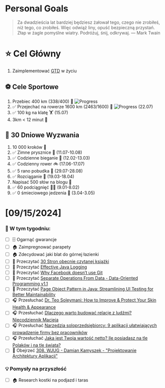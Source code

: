 
Personal Goals
==============
> Za dwadzieścia lat bardziej będziesz żałował tego, czego nie zrobiłeś, niż tego, co zrobiłeś. Więc odwiąż liny, opuść bezpieczną przystań. Złap w żagle pomyślne wiatry. Podróżuj, śnij, odkrywaj.
> — Mark Twain

# ⭐ Cel Główny
1. Zaimplementować [GTD](https://gettingthingsdone.com/) w życiu

## ⚽️ Cele Sportowe
1. Przebiec 400 km (338/400) 🏃 ![Progress](https://geps.dev/progress/84/)
2. ✅ Przejechać na rowerze 1600 km (2463/1600) 🚴 ![Progress](https://geps.dev/progress/153/) (22.07)
3. ✅ 100 kg na klatę  🏋️ (15.07)
4. 3km < 12 minut 👟

## 🎯 30 Dniowe Wyzwania
1. 10 000 kroków 🦶 
2. ✅ Zimne prysznice 🚿 (11.07-10.08)
3. ✅ Codzienne bieganie 🏃 (12.02-13.03)
4. ✅ Codzienny rower 🚲 (17.06-17.07)
5. ✅ 5 rano pobudka 🌅 (29.07-28.08)
6. ✅ Rozciąganie 🧘 (19.03-18.04)
7. Napisać 500 słów na blogu 📝
8. ✅ 60 podciągnięć 🏋️‍♂️ (9.01-8.02)
9. ✅ 0 śmieciowego jedzenia 🍔 (3.04-3.05)

# [09/15/2024]
### 🚧 W tym tygodniu:
- [ ] 🗄️ Ogarnąć gwarancje
- [ ] 🏠 Zaimpregnować parapety
- [ ] 🏠 Zdecydować jaki blat do górnej łazienki
- [ ] 📗 Przeczytać [30 Stron obecnie czytanej książki](https://github.com/BartoszDabek/bdabek.pl/blob/master/miscellaneous/books.md)
- [ ] 📗 Przeczytać [Effective Java Logging](https://foojay.io/today/effective-java-logging/)
- [ ] 📗 Przeczytać [Why Facebook doesn’t use Git](https://graphite.dev/blog/why-facebook-doesnt-use-git)
- [ ] 📗 Przeczytać [Separate Operations From Data - Data-Oriented Programming v1.1](https://inside.java/2024/06/05/dop-v1-1-separate-operations/)
- [ ] 📗 Przeczytać [Page Object Pattern in Java: Streamlining UI Testing for Better Maintainability](https://java-design-patterns.com/patterns/page-object/)
- [ ] 🎧 Przesłuchać [Dr. Teo Soleymani: How to Improve & Protect Your Skin Health & Appearance](https://www.hubermanlab.com/episode/dr-teo-soleymani-how-to-improve-protect-your-skin-health-appearance)
- [ ] 🎧 Przesłuchać [Dlaczego warto budować relacje z ludźmi? Niecodziennik Macieja](https://youtu.be/p_CtzcLHWe4)
- [ ] 🎧 Przesłuchać [Narzędzia soloprzedsiębiorcy: 9 aplikacji ułatwiających prowadzenie firmy bez pracowników](https://malawielkafirma.pl/narzedzia-soloprzedsiebiorcy/)
- [ ] 🎧 Przesłuchać [Jaka jest Twoja wartość netto? Ile posiadasz na tle Polaków i na tle świata?](https://inwestomat.eu/jaka-jest-twoja-wartosc-netto/)
- [ ] 🎥 Obejrzeć [308. WJUG - Damian Kamyszek - "Projektowanie Architektury Aplikacji"](https://youtu.be/Hg1bMM9n-Jw)

### 💡 Pomysły na przyszłość
- [ ] 🏠 Research kostki na podjazd i taras
